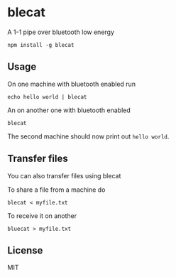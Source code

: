 # blecat

A 1-1 pipe over bluetooth low energy

```
npm install -g blecat
```

## Usage

On one machine with bluetooth enabled run

```
echo hello world | blecat
```

An on another one with bluetooth enabled

```
blecat
```

The second machine should now print out `hello world`.

## Transfer files

You can also transfer files using blecat

To share a file from a machine do

```
blecat < myfile.txt
```

To receive it on another

```
bluecat > myfile.txt
```

## License

MIT
